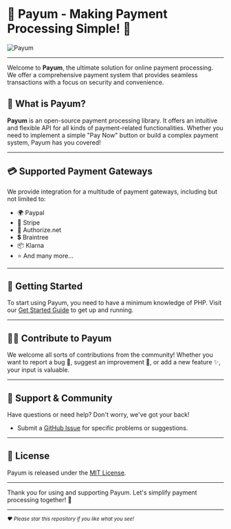 # 🚀 Payum - Making Payment Processing Simple! 🚀

![Payum](https://avatars.githubusercontent.com/u/2638697?s=200&v=4)

---

Welcome to **Payum**, the ultimate solution for online payment processing. We offer a comprehensive payment system that provides seamless transactions with a focus on security and convenience. 

## 🎯 What is Payum?

**Payum** is an open-source payment processing library. It offers an intuitive and flexible API for all kinds of payment-related functionalities. Whether you need to implement a simple "Pay Now" button or build a complex payment system, Payum has you covered! 

---

## 💳 Supported Payment Gateways

We provide integration for a multitude of payment gateways, including but not limited to:

- 🌍 Paypal
- 💼 Stripe
- 💎 Authorize.net
- 💲 Braintree
- 📦 Klarna
- ⭐ And many more...

---

## 🚦 Getting Started

To start using Payum, you need to have a minimum knowledge of PHP. Visit our [Get Started Guide](https://yourlink.com/get-started-guide) to get up and running.

---

## 👩‍💻 Contribute to Payum

We welcome all sorts of contributions from the community! Whether you want to report a bug 🐛, suggest an improvement 🚀, or add a new feature ✨, your input is valuable.

---

## 🙏 Support & Community

Have questions or need help? Don't worry, we've got your back!

- Submit a [GitHub Issue](https://github.com/Payum/Payum/issues) for specific problems or suggestions.

---

## 📜 License

Payum is released under the [MIT License](https://github.com/Payum/Payum/blob/master/LICENSE).

---

Thank you for using and supporting Payum. Let's simplify payment processing together! 💪

---

<sub><i>❤️ Please star this repository if you like what you see!</i></sub>
